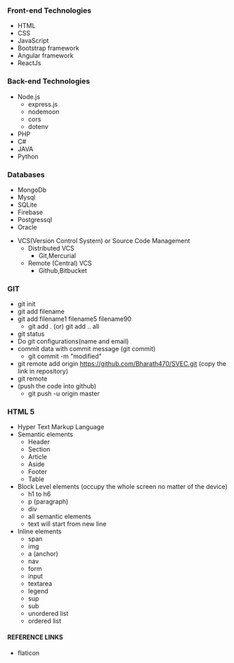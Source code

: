 ### Front-end Technologies

- HTML
- CSS
- JavaScript
- Bootstrap framework
- Angular framework
- ReactJs

### Back-end Technologies

- Node.js
	- express.js
	- nodemoon
	- cors
	- dotenv
- PHP
- C#
- JAVA
- Python

### Databases

- MongoDb
- Mysql
- SQLite
- Firebase
- Postgressql
- Oracle

+ VCS(Version Control System) or Source Code Management
	- Distributed VCS
		- Git,Mercurial
	- Remote (Central) VCS
		- Github,Bitbucket

### GIT

- git init
- git add filename
- git add filename1 filename5 filename90
	- git add .  (or) git add .. all 
- git status
- Do git configurations(name and email)
- commit data with commit message  (git commit)
	-  git commit -m "modified"
-  git remote add origin https://github.com/Bharath470/SVEC.git (copy the link in repository)
-  git remote
-  (push the code into github)
	- git push -u origin master 


### HTML 5

- Hyper Text Markup Language
- Semantic elements
	- Header
	- Section
	- Article
	- Aside
	- Footer
	- Table
- Block Level elements (occupy the whole screen no matter of the device)
	- h1 to h6
	- p (paragraph)
	- div
	- all semantic elements
	- text will start from new line 
- Inline elements
	- span
	- img
	- a (anchor)
	- nav
	- form
	- input
	- textarea
	- legend
	- sup
	- sub
	- unordered list
	- ordered list

#### REFERENCE LINKS
- flaticon
